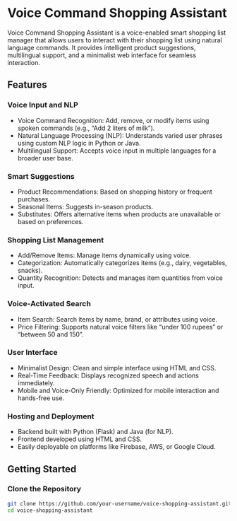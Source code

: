 # Voice Command Shopping Assistant

Voice Command Shopping Assistant is a voice-enabled smart shopping list manager that allows users to interact with their shopping list using natural language commands. It provides intelligent product suggestions, multilingual support, and a minimalist web interface for seamless interaction.

## Features

### Voice Input and NLP
- Voice Command Recognition: Add, remove, or modify items using spoken commands (e.g., “Add 2 liters of milk”).
- Natural Language Processing (NLP): Understands varied user phrases using custom NLP logic in Python or Java.
- Multilingual Support: Accepts voice input in multiple languages for a broader user base.

### Smart Suggestions
- Product Recommendations: Based on shopping history or frequent purchases.
- Seasonal Items: Suggests in-season products.
- Substitutes: Offers alternative items when products are unavailable or based on preferences.

### Shopping List Management
- Add/Remove Items: Manage items dynamically using voice.
- Categorization: Automatically categorizes items (e.g., dairy, vegetables, snacks).
- Quantity Recognition: Detects and manages item quantities from voice input.

### Voice-Activated Search
- Item Search: Search items by name, brand, or attributes using voice.
- Price Filtering: Supports natural voice filters like “under 100 rupees” or “between 50 and 150”.

### User Interface
- Minimalist Design: Clean and simple interface using HTML and CSS.
- Real-Time Feedback: Displays recognized speech and actions immediately.
- Mobile and Voice-Only Friendly: Optimized for mobile interaction and hands-free use.

### Hosting and Deployment
- Backend built with Python (Flask) and Java (for NLP).
- Frontend developed using HTML and CSS.
- Easily deployable on platforms like Firebase, AWS, or Google Cloud.

## Getting Started

### Clone the Repository

```bash
git clone https://github.com/your-username/voice-shopping-assistant.git
cd voice-shopping-assistant
